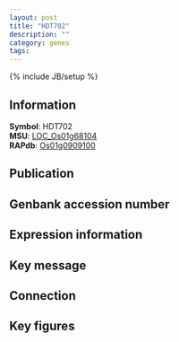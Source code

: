 ```yaml
---
layout: post
title: "HDT702"
description: ""
category: genes
tags: 
---
```

{% include JB/setup %}

## Information
__Symbol__: HDT702  
__MSU__: [LOC_Os01g68104](http://rice.plantbiology.msu.edu/cgi-bin/ORF_infopage.cgi?orf=LOC_Os01g68104)  
__RAPdb__: [Os01g0909100](http://rapdb.dna.affrc.go.jp/viewer/gbrowse_details/irgsp1?name=Os01g0909100)  

## Publication

## Genbank accession number

## Expression information

## Key message

## Connection

## Key figures


